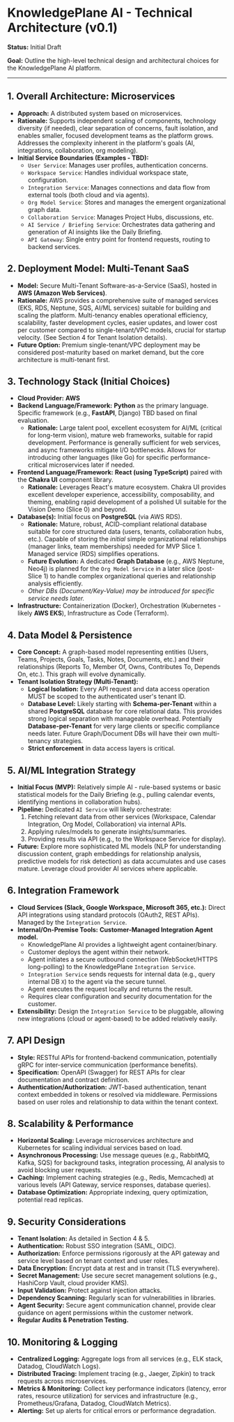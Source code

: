 # KnowledgePlane AI - Technical Architecture (v0.1)

**Status:** Initial Draft

**Goal:** Outline the high-level technical design and architectural choices for the KnowledgePlane AI platform.

---

## 1. Overall Architecture: Microservices

*   **Approach:** A distributed system based on microservices.
*   **Rationale:** Supports independent scaling of components, technology diversity (if needed), clear separation of concerns, fault isolation, and enables smaller, focused development teams as the platform grows. Addresses the complexity inherent in the platform's goals (AI, integrations, collaboration, org modeling).
*   **Initial Service Boundaries (Examples - TBD):**
    *   `User Service`: Manages user profiles, authentication concerns.
    *   `Workspace Service`: Handles individual workspace state, configuration.
    *   `Integration Service`: Manages connections and data flow from external tools (both cloud and via agents).
    *   `Org Model Service`: Stores and manages the emergent organizational graph data.
    *   `Collaboration Service`: Manages Project Hubs, discussions, etc.
    *   `AI Service / Briefing Service`: Orchestrates data gathering and generation of AI insights like the Daily Briefing.
    *   `API Gateway`: Single entry point for frontend requests, routing to backend services.

## 2. Deployment Model: Multi-Tenant SaaS

*   **Model:** Secure Multi-Tenant Software-as-a-Service (SaaS), hosted in **AWS (Amazon Web Services)**.
*   **Rationale:** AWS provides a comprehensive suite of managed services (EKS, RDS, Neptune, SQS, AI/ML services) suitable for building and scaling the platform. Multi-tenancy enables operational efficiency, scalability, faster development cycles, easier updates, and lower cost per customer compared to single-tenant/VPC models, crucial for startup velocity. (See Section 4 for Tenant Isolation details).
*   **Future Option:** Premium single-tenant/VPC deployment may be considered post-maturity based on market demand, but the core architecture is multi-tenant first.

## 3. Technology Stack (Initial Choices)

*   **Cloud Provider:** **AWS**
*   **Backend Language/Framework:** **Python** as the primary language. Specific framework (e.g., **FastAPI**, Django) TBD based on final evaluation.
    *   **Rationale:** Large talent pool, excellent ecosystem for AI/ML (critical for long-term vision), mature web frameworks, suitable for rapid development. Performance is generally sufficient for web services, and async frameworks mitigate I/O bottlenecks. Allows for introducing other languages (like Go) for specific performance-critical microservices later if needed.
*   **Frontend Language/Framework:** **React (using TypeScript)** paired with the **Chakra UI** component library.
    *   **Rationale:** Leverages React's mature ecosystem. Chakra UI provides excellent developer experience, accessibility, composability, and theming, enabling rapid development of a polished UI suitable for the Vision Demo (Slice 0) and beyond.
*   **Database(s):** Initial focus on **PostgreSQL** (via AWS RDS).
    *   **Rationale:** Mature, robust, ACID-compliant relational database suitable for core structured data (users, tenants, collaboration hubs, etc.). Capable of storing the *initial* simple organizational relationships (manager links, team memberships) needed for MVP Slice 1. Managed service (RDS) simplifies operations.
    *   **Future Evolution:** A dedicated **Graph Database** (e.g., AWS Neptune, Neo4j) is planned for the `Org Model Service` in a later slice (post-Slice 1) to handle complex organizational queries and relationship analysis efficiently.
    *   *Other DBs (Document/Key-Value) may be introduced for specific service needs later.*
*   **Infrastructure:** Containerization (Docker), Orchestration (Kubernetes - likely **AWS EKS**), Infrastructure as Code (Terraform).

## 4. Data Model & Persistence

*   **Core Concept:** A graph-based model representing entities (Users, Teams, Projects, Goals, Tasks, Notes, Documents, etc.) and their relationships (Reports To, Member Of, Owns, Contributes To, Depends On, etc.). This graph will evolve dynamically.
*   **Tenant Isolation Strategy (Multi-Tenant):**
    *   **Logical Isolation:** Every API request and data access operation MUST be scoped to the authenticated user's tenant ID.
    *   **Database Level:** Likely starting with **Schema-per-Tenant** within a shared **PostgreSQL** database for core relational data. This provides strong logical separation with manageable overhead. Potentially **Database-per-Tenant** for very large clients or specific compliance needs later. Future Graph/Document DBs will have their own multi-tenancy strategies.
    *   **Strict enforcement** in data access layers is critical.

## 5. AI/ML Integration Strategy

*   **Initial Focus (MVP):** Relatively simple AI - rule-based systems or basic statistical models for the Daily Briefing (e.g., pulling calendar events, identifying mentions in collaboration hubs).
*   **Pipeline:** Dedicated `AI Service` will likely orchestrate:
    1.  Fetching relevant data from other services (Workspace, Calendar Integration, Org Model, Collaboration) via internal APIs.
    2.  Applying rules/models to generate insights/summaries.
    3.  Providing results via API (e.g., to the Workspace Service for display).
*   **Future:** Explore more sophisticated ML models (NLP for understanding discussion content, graph embeddings for relationship analysis, predictive models for risk detection) as data accumulates and use cases mature. Leverage cloud provider AI services where applicable.

## 6. Integration Framework

*   **Cloud Services (Slack, Google Workspace, Microsoft 365, etc.):** Direct API integrations using standard protocols (OAuth2, REST APIs). Managed by the `Integration Service`.
*   **Internal/On-Premise Tools:** **Customer-Managed Integration Agent model.**
    *   KnowledgePlane AI provides a lightweight agent container/binary.
    *   Customer deploys the agent within their network.
    *   Agent initiates a secure outbound connection (WebSocket/HTTPS long-polling) to the KnowledgePlane `Integration Service`.
    *   `Integration Service` sends requests for internal data (e.g., query internal DB `X`) to the agent via the secure tunnel.
    *   Agent executes the request locally and returns the result.
    *   Requires clear configuration and security documentation for the customer.
*   **Extensibility:** Design the `Integration Service` to be pluggable, allowing new integrations (cloud or agent-based) to be added relatively easily.

## 7. API Design

*   **Style:** RESTful APIs for frontend-backend communication, potentially gRPC for inter-service communication (performance benefits).
*   **Specification:** OpenAPI (Swagger) for REST APIs for clear documentation and contract definition.
*   **Authentication/Authorization:** JWT-based authentication, tenant context embedded in tokens or resolved via middleware. Permissions based on user roles and relationship to data within the tenant context.

## 8. Scalability & Performance

*   **Horizontal Scaling:** Leverage microservices architecture and Kubernetes for scaling individual services based on load.
*   **Asynchronous Processing:** Use message queues (e.g., RabbitMQ, Kafka, SQS) for background tasks, integration processing, AI analysis to avoid blocking user requests.
*   **Caching:** Implement caching strategies (e.g., Redis, Memcached) at various levels (API Gateway, service responses, database queries).
*   **Database Optimization:** Appropriate indexing, query optimization, potential read replicas.

## 9. Security Considerations

*   **Tenant Isolation:** As detailed in Section 4 & 5.
*   **Authentication:** Robust SSO integration (SAML, OIDC).
*   **Authorization:** Enforce permissions rigorously at the API gateway and service level based on tenant context and user roles.
*   **Data Encryption:** Encrypt data at rest and in transit (TLS everywhere).
*   **Secret Management:** Use secure secret management solutions (e.g., HashiCorp Vault, cloud provider KMS).
*   **Input Validation:** Protect against injection attacks.
*   **Dependency Scanning:** Regularly scan for vulnerabilities in libraries.
*   **Agent Security:** Secure agent communication channel, provide clear guidance on agent permissions within the customer network.
*   **Regular Audits & Penetration Testing.**

## 10. Monitoring & Logging

*   **Centralized Logging:** Aggregate logs from all services (e.g., ELK stack, Datadog, CloudWatch Logs).
*   **Distributed Tracing:** Implement tracing (e.g., Jaeger, Zipkin) to track requests across microservices.
*   **Metrics & Monitoring:** Collect key performance indicators (latency, error rates, resource utilization) for services and infrastructure (e.g., Prometheus/Grafana, Datadog, CloudWatch Metrics).
*   **Alerting:** Set up alerts for critical errors or performance degradation. 